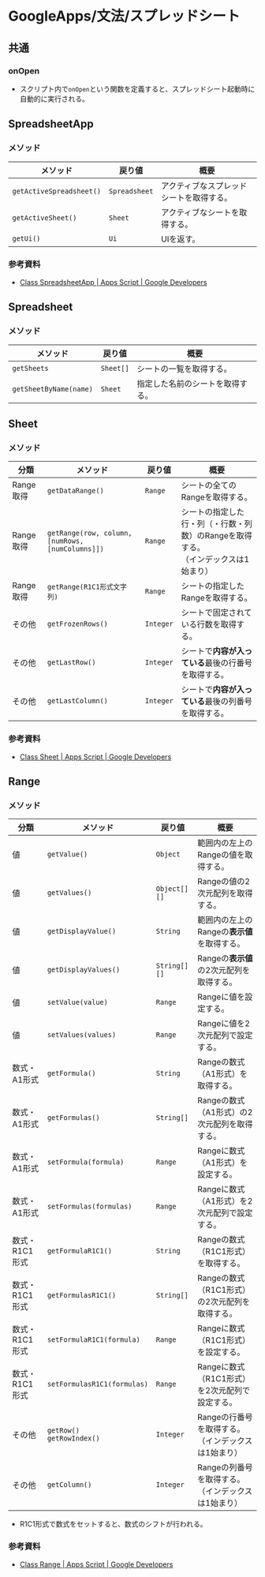 # GoogleApps/文法/スプレッドシート

## 共通

### onOpen

- スクリプト内で`onOpen`という関数を定義すると、スプレッドシート起動時に自動的に実行される。

## SpreadsheetApp

### メソッド

| メソッド                 | 戻り値        | 概要                                     |
| ------------------------ | ------------- | ---------------------------------------- |
| `getActiveSpreadsheet()` | `Spreadsheet` | アクティブなスプレッドシートを取得する。 |
| `getActiveSheet()`       | `Sheet`       | アクティブなシートを取得する。           |
| `getUi()`                | `Ui`          | UIを返す。                               |

### 参考資料

- [Class SpreadsheetApp  |  Apps Script  |  Google Developers](https://developers.google.com/apps-script/reference/spreadsheet/spreadsheet-app)

## Spreadsheet

### メソッド

| メソッド               | 戻り値    | 概要                             |
| ---------------------- | --------- | -------------------------------- |
| `getSheets`            | `Sheet[]` | シートの一覧を取得する。         |
| `getSheetByName(name)` | `Sheet`   | 指定した名前のシートを取得する。 |

## Sheet

### メソッド

| 分類      | メソッド                                         | 戻り値    | 概要                                                         |
| --------- | ------------------------------------------------ | --------- | ------------------------------------------------------------ |
| Range取得 | `getDataRange()`                                 | `Range`   | シートの全てのRangeを取得する。                              |
| Range取得 | `getRange(row, column, [numRows, [numColumns]])` | `Range`   | シートの指定した行・列（・行数・列数）のRangeを取得する。<br />（インデックスは1始まり） |
| Range取得 | `getRange(R1C1形式文字列)`                       | `Range`   | シートの指定したRangeを取得する。                            |
| その他    | `getFrozenRows()`                                | `Integer` | シートで固定されている行数を取得する。                       |
| その他    | `getLastRow()`                                   | `Integer` | シートで**内容が入っている**最後の行番号を取得する。         |
| その他    | `getLastColumn()`                                | `Integer` | シートで**内容が入っている**最後の列番号を取得する。         |

### 参考資料

- [Class Sheet  |  Apps Script  |  Google Developers](https://developers.google.com/apps-script/reference/spreadsheet/sheet)

## Range

### メソッド

| 分類           | メソッド                        | 戻り値       | 概要                                               |
| -------------- | ------------------------------- | ------------ | -------------------------------------------------- |
| 値             | `getValue()`                    | `Object`     | 範囲内の左上のRangeの値を取得する。                |
| 値             | `getValues()`                   | `Object[][]` | Rangeの値の2次元配列を取得する。                   |
| 値             | `getDisplayValue()`             | `String`     | 範囲内の左上のRangeの**表示値**を取得する。        |
| 値             | `getDisplayValues()`            | `String[][]` | Rangeの**表示値**の2次元配列を取得する。           |
| 値             | `setValue(value)`               | `Range`      | Rangeに値を設定する。                              |
| 値             | `setValues(values)`             | `Range`      | Rangeに値を2次元配列で設定する。                   |
| 数式・A1形式   | `getFormula()`                  | `String`     | Rangeの数式（A1形式）を取得する。                  |
| 数式・A1形式   | `getFormulas()`                 | `String[]`   | Rangeの数式（A1形式）の2次元配列を取得する。       |
| 数式・A1形式   | `setFormula(formula)`           | `Range`      | Rangeに数式（A1形式）を設定する。                  |
| 数式・A1形式   | `setFormulas(formulas)`         | `Range`      | Rangeに数式（A1形式）を2次元配列で設定する。       |
| 数式・R1C1形式 | `getFormulaR1C1()`              | `String`     | Rangeの数式（R1C1形式）を取得する。                |
| 数式・R1C1形式 | `getFormulasR1C1()`             | `String[]`   | Rangeの数式（R1C1形式）の2次元配列を取得する。     |
| 数式・R1C1形式 | `setFormulaR1C1(formula)`       | `Range`      | Rangeに数式（R1C1形式）を設定する。                |
| 数式・R1C1形式 | `setFormulasR1C1(formulas)`     | `Range`      | Rangeに数式（R1C1形式）を2次元配列で設定する。     |
| その他         | `getRow()`<br />`getRowIndex()` | `Integer`    | Rangeの行番号を取得する。（インデックスは1始まり） |
| その他         | `getColumn()`                   | `Integer`    | Rangeの列番号を取得する。（インデックスは1始まり） |

- R1C1形式で数式をセットすると、数式のシフトが行われる。

### 参考資料

- [Class Range  |  Apps Script  |  Google Developers](https://developers.google.com/apps-script/reference/spreadsheet/range)
